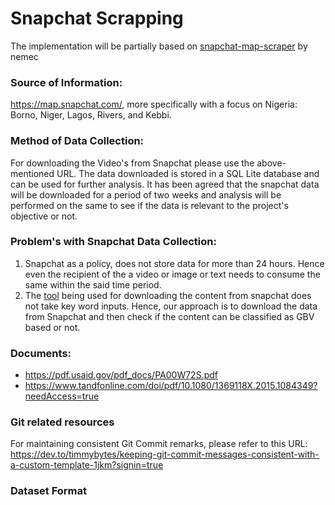# Snapchat Scrapping

The implementation will be partially based on [snapchat-map-scraper](https://github.com/nemec/snapchat-map-scraper) by nemec

### Source of Information:
https://map.snapchat.com/, more specifically with a focus on Nigeria: Borno, Niger, Lagos, Rivers, and Kebbi.

### Method of Data Collection:
For downloading the Video's from Snapchat please use the above-mentioned URL. The data downloaded is stored in a SQL Lite database and can be used for further analysis. It has been agreed that the snapchat data will be downloaded for a period of two weeks and analysis will be performed on the same to see if the data is relevant to the project's objective or not.

### Problem's with Snapchat Data Collection:
1. Snapchat as a policy, does not store data for more than 24 hours. Hence even the recipient of the a video or image or text needs to consume the same within the said time period.
2. The [tool](https://codelabs.developers.google.com/codelabs/cloud-video-intelligence-python3#0) being used for downloading the content from snapchat does not take key word inputs. Hence, our approach is to download the data from Snapchat and then check if the content can be classified as GBV based or not.

### Documents:
* https://pdf.usaid.gov/pdf_docs/PA00W72S.pdf
* https://www.tandfonline.com/doi/pdf/10.1080/1369118X.2015.1084349?needAccess=true

### Git related resources
For maintaining consistent Git Commit remarks, please refer to this URL: https://dev.to/timmybytes/keeping-git-commit-messages-consistent-with-a-custom-template-1jkm?signin=true

### Dataset Format
